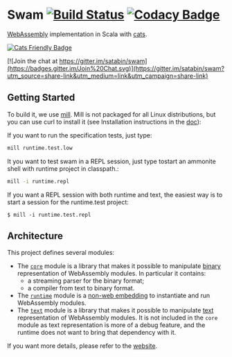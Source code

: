 # Swam [![Build Status](https://travis-ci.org/satabin/swam.svg?branch=master)](https://travis-ci.org/satabin/swam) [![Codacy Badge](https://api.codacy.com/project/badge/Grade/6cadb836067c4e4696c3c15ab9510a3a)](https://www.codacy.com/app/satabin/swam?utm_source=github.com&amp;utm_medium=referral&amp;utm_content=satabin/swam&amp;utm_campaign=Badge_Grade)

[WebAssembly][1] implementation in Scala with [cats][7].

[![Cats Friendly Badge][6]][7]

[![Join the chat at https://gitter.im/satabin/swam](https://badges.gitter.im/Join%20Chat.svg)](https://gitter.im/satabin/swam?utm_source=share-link&utm_medium=link&utm_campaign=share-link)

## Getting Started

To build it, we use [mill](http://www.lihaoyi.com/mill/). Mill is not packaged for all Linux distributions, but you can use curl to install it (see Installation instructions in the [doc](http://www.lihaoyi.com/mill/)):

If you want to run the specification tests, just type:

```sh
mill runtime.test.low
```

It you want to test swam in a REPL session, just type tostart an ammonite shell with runtime project in classpath.:

```sh
mill -i runtime.repl
```

If you want a REPL session with both runtime and text, the easiest way is to start a session for the runtime.test project:
    
    $ mill -i runtime.test.repl

## Architecture

This project defines several modules:
 - The [`core`](core/) module is a library that makes it possible to manipulate [binary][3] representation of WebAssembly modules. In particular it contains:
   - a streaming parser for the binary format;
   - a compiler from text to binary format.
 - The [`runtime`](runtime/) module is a [non-web embedding][4] to instantiate and run WebAssembly modules.
 - The [`text`](text/) module is a library that makes it possible to manipulate [text][2] representation of WebAssembly modules.
   It is not included in the `core` module as text representation is more of a debug feature, and the runtime does not want to bring
   that dependency with it.

If you want more details, please refer to the [website][website].

[1]: https://webassembly.org/
[2]: https://webassembly.org/docs/text-format/
[3]: https://webassembly.org/docs/binary-encoding/
[4]: https://webassembly.org/docs/non-web/
[6]: https://typelevel.org/cats/img/cats-badge-tiny.png
[7]: https://typelevel.org/cats
[website]: https://swam.gnieh.org
